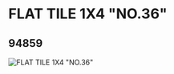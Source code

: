 # FLAT TILE 1X4 "NO.36"
## 94859
![FLAT TILE 1X4 "NO.36"](https://lc-www-live-s.legocdn.com/media/bricks/5/2/4616707.jpg)